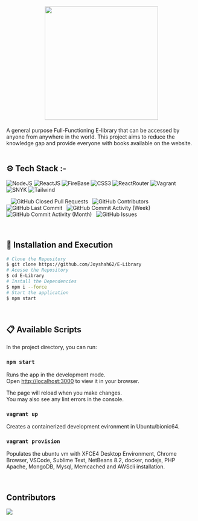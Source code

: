 <!-- ## Description -->
# <img style="height:300px; width:300px; display:block; margin-left:auto; margin-right:auto;" src="https://i.ibb.co/DYfqKwQ/Edu-Zone-favicon.png"></img>

A general purpose Full-Functioning E-library that can be accessed by anyone from anywhere in the world. This project aims to reduce the knowledge gap and provide everyone with books available on the website.
<br /><br />

## ⚙️ Tech Stack :-


  ![NodeJS](https://img.shields.io/badge/nodejs-100000?style=for-the-badge&logo=node.js&logoColor=FFFFFF&labelColor=669f64&color=669f64)
  ![ReactJS](https://img.shields.io/badge/reactJS-100000?style=for-the-badge&logo=react&logoColor=00DAFF&labelColor=FFFFFF&color=FFFFFF)
  ![FireBase](https://img.shields.io/badge/firebase-100000?style=for-the-badge&logo=firebase&logoColor=FFFFFF&labelColor=ffcb2c&color=ffcb2c)
  ![CSS3](https://img.shields.io/badge/CSS3-1572B6?style=for-the-badge&logo=css3&logoColor=white)
  ![ReactRouter](https://img.shields.io/badge/react_router-100000?style=for-the-badge&logo=react-router&logoColor=FFFFFF&labelColor=d0021b&color=d0021b)
  ![Vagrant](https://img.shields.io/badge/vagrant-100000?style=for-the-badge&logo=vagrant&logoColor=white&labelColor=1563ff&color=1563ff)
  ![SNYK](https://img.shields.io/badge/snyk-100000?style=for-the-badge&logo=snyk&logoColor=white&labelColor=221f4a&color=221f4a)
  ![Tailwind](https://img.shields.io/badge/Tailwind-100000?style=for-the-badge&logo=tailwindcss&logoColor=FFFFFF&labelColor=38BDF8&color=38BDF8)

<p align="left">  
  
  <img alt="" src="https://img.shields.io/github/repo-size/Joyshah62/E-Library" /> &nbsp;
  <img alt="GitHub Closed Pull Requests" src="https://img.shields.io/github/issues-pr-closed/Joyshah62/E-Library" /> &nbsp;
  <img alt="GitHub Contributors" src="https://img.shields.io/github/contributors/Joyshah62/E-Library" /> &nbsp;
  <img alt="GitHub Last Commit" src="https://img.shields.io/github/last-commit/Joyshah62/E-Library" /> &nbsp;
  <img alt="GitHub Commit Activity (Week)" src="https://img.shields.io/github/commit-activity/w/Joyshah62/E-Library" /> &nbsp;
  <img alt="GitHub Commit Activity (Month)" src="https://img.shields.io/github/commit-activity/m/Joyshah62/E-Library" /> &nbsp;
  <img alt="GitHub Issues" src="https://img.shields.io/github/issues/JoyShah62/E-Library" />

</p>

<br />

## 🚀 Installation and Execution

```bash
# Clone the Repository
$ git clone https://github.com/Joyshah62/E-Library
# Acesse the Repository
$ cd E-Library
# Install the Dependencies
$ npm i --force
# Start the application
$ npm start
```

<br />

## 📋 Available Scripts

In the project directory, you can run:

### `npm start`

Runs the app in the development mode.\
Open [http://localhost:3000](http://localhost:3000) to view it in your browser.

The page will reload when you make changes.\
You may also see any lint errors in the console.

### `vagrant up`

Creates a containerized development evironment in Ubuntu/bionic64.

### `vagrant provision`

Populates the ubuntu vm with XFCE4 Desktop Environment, Chrome Browser, VSCode, Sublime Text, NetBeans 8.2, docker, nodejs, PHP Apache, MongoDB, Mysql, Memcached and AWScli installation.


<br />

## Contributors 

<a href="https://github.com/Joyshah62/E-Library/">
  <img src="https://contrib.rocks/image?repo=Joyshah62/E-Library" />
</a>


